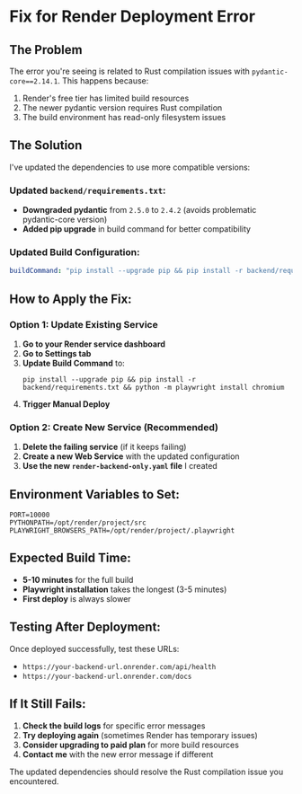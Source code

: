 # Fix for Render Deployment Error

## The Problem
The error you're seeing is related to Rust compilation issues with `pydantic-core==2.14.1`. This happens because:
1. Render's free tier has limited build resources
2. The newer pydantic version requires Rust compilation
3. The build environment has read-only filesystem issues

## The Solution
I've updated the dependencies to use more compatible versions:

### Updated `backend/requirements.txt`:
- **Downgraded pydantic** from `2.5.0` to `2.4.2` (avoids problematic pydantic-core version)
- **Added pip upgrade** in build command for better compatibility

### Updated Build Configuration:
```yaml
buildCommand: "pip install --upgrade pip && pip install -r backend/requirements.txt && python -m playwright install chromium"
```

## How to Apply the Fix:

### Option 1: Update Existing Service
1. **Go to your Render service dashboard**
2. **Go to Settings tab**
3. **Update Build Command** to:
   ```
   pip install --upgrade pip && pip install -r backend/requirements.txt && python -m playwright install chromium
   ```
4. **Trigger Manual Deploy**

### Option 2: Create New Service (Recommended)
1. **Delete the failing service** (if it keeps failing)
2. **Create a new Web Service** with the updated configuration
3. **Use the new `render-backend-only.yaml` file** I created

## Environment Variables to Set:
```
PORT=10000
PYTHONPATH=/opt/render/project/src
PLAYWRIGHT_BROWSERS_PATH=/opt/render/project/.playwright
```

## Expected Build Time:
- **5-10 minutes** for the full build
- **Playwright installation** takes the longest (3-5 minutes)
- **First deploy** is always slower

## Testing After Deployment:
Once deployed successfully, test these URLs:
- `https://your-backend-url.onrender.com/api/health`
- `https://your-backend-url.onrender.com/docs`

## If It Still Fails:
1. **Check the build logs** for specific error messages
2. **Try deploying again** (sometimes Render has temporary issues)
3. **Consider upgrading to paid plan** for more build resources
4. **Contact me** with the new error message if different

The updated dependencies should resolve the Rust compilation issue you encountered.